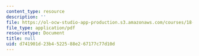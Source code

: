 ```yaml
---
content_type: resource
description: ''
file: https://ol-ocw-studio-app-production.s3.amazonaws.com/courses/18-404j-theory-of-computation-fall-2020/d741901d23b4522588e267177c77d10d_MIT18_404f20_lec2.pdf
file_type: application/pdf
resourcetype: Document
title: null
uid: d741901d-23b4-5225-88e2-67177c77d10d
---
```

